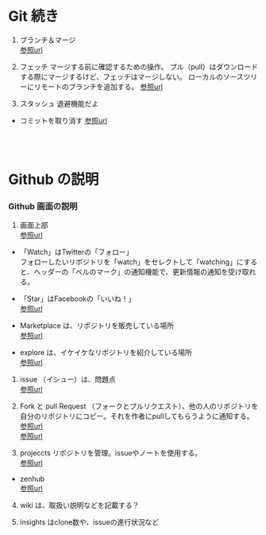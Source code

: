 # Git 続き

1. ブランチ＆マージ  
[参照url](https://naichilab.blogspot.com/2014/01/git-3sourcetreegit.html)

2. フェッチ
マージする前に確認するための操作。
プル（pull）はダウンロードする際にマージするけど、フェッチはマージしない。
ローカルのソースツリーにリモートのブランチを追加する。
[参照url](https://tyoshikawa1106.hatenablog.com/entry/2016/05/16/234641)

3. スタッシュ
退避機能だよ

- コミットを取り消す
[参照url](http://cly7796.net/wp/other/cancel-the-commit-sourcetree/)


<br>
<br>

# Github の説明
### Github 画面の説明
1. 画面上部  
[参照url](http://www.atmarkit.co.jp/ait/articles/1701/05/news009.html)

- 「Watch」はTwitterの「フォロー」  
フォローしたいリポジトリを「watch」をセレクトして「watching」にすると、ヘッダーの「ベルのマーク」の通知機能で、更新情報の通知を受け取れる。
- 「Star」はFacebookの「いいね！」  
[参照url](https://efcl.info/2014/07/30/find-github-release/)

- Marketplace は、リポジトリを販売している場所  
[参照url](https://japan.cnet.com/article/35101578/)

- explore は、イケイケなリポジトリを紹介している場所  
[参照url](https://qiita.com/luckypool/items/21eb5f515358ee33529c)


1. issue （イシュー）は、問題点  
[参照url](https://seleck.cc/647)

2. Fork と pull Request （フォークとプルリクエスト）、他の人のリポジトリを自分のリポジトリにコピー。それを作者にpullしてもらうように通知する。  
[参照url](http://kik.xii.jp/archives/179)  
[参照url](https://qiita.com/YumaInaura/items/acff806290c8953d3185)

3. projeccts リポジトリを管理。issueやノートを使用する。  
[参照url](https://qiita.com/nafu/items/8996738177c601dd81f9)
- zenhub  
[参照url](https://qiita.com/GeckoTang/items/f75b9a1c20c8e5091147)

4. wiki は、取扱い説明などを記載する？

5. insights はclone数や、issueの進行状況など